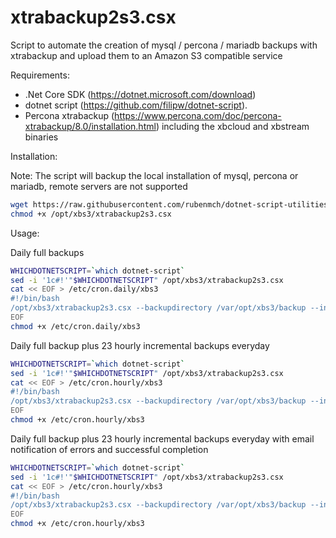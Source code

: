 # xtrabackup2s3.csx

Script to automate the creation of mysql / percona / mariadb backups with xtrabackup and upload them to an Amazon S3 compatible service

Requirements:

- .Net Core SDK (https://dotnet.microsoft.com/download)
- dotnet script (https://github.com/filipw/dotnet-script).
- Percona xtrabackup (https://www.percona.com/doc/percona-xtrabackup/8.0/installation.html) including the xbcloud and xbstream binaries

Installation: 

Note: The script will backup the local installation of mysql, percona or mariadb, remote servers are not supported

```bash
wget https://raw.githubusercontent.com/rubenmch/dotnet-script-utilities/master/xtrabackup2s3/xtrabackup2s3.csx -O /opt/xbs3/xtrabackup2s3.csx
chmod +x /opt/xbs3/xtrabackup2s3.csx
```

Usage:

Daily full backups
```bash
WHICHDOTNETSCRIPT=`which dotnet-script`
sed -i '1c#!'"$WHICHDOTNETSCRIPT" /opt/xbs3/xtrabackup2s3.csx
cat << EOF > /etc/cron.daily/xbs3
#!/bin/bash
/opt/xbs3/xtrabackup2s3.csx --backupdirectory /var/opt/xbs3/backup --incrementalbackups 0 --mysqluser myuser --mysqlpassword mypwd --s3accesskey mykey --s3secretkey mysecret --s3bucket bucket
EOF
chmod +x /etc/cron.daily/xbs3
```

Daily full backup plus 23 hourly incremental backups everyday
```bash
WHICHDOTNETSCRIPT=`which dotnet-script`
sed -i '1c#!'"$WHICHDOTNETSCRIPT" /opt/xbs3/xtrabackup2s3.csx
cat << EOF > /etc/cron.hourly/xbs3
#!/bin/bash
/opt/xbs3/xtrabackup2s3.csx --backupdirectory /var/opt/xbs3/backup --incrementalbackups 23 --mysqluser myuser --mysqlpassword mypwd --s3accesskey mykey --s3secretkey mysecret --s3bucket bucket
EOF
chmod +x /etc/cron.hourly/xbs3
```

Daily full backup plus 23 hourly incremental backups everyday with email notification of errors and successful completion
```bash 
WHICHDOTNETSCRIPT=`which dotnet-script`
sed -i '1c#!'"$WHICHDOTNETSCRIPT" /opt/xbs3/xtrabackup2s3.csx
cat << EOF > /etc/cron.hourly/xbs3
#!/bin/bash
/opt/xbs3/xtrabackup2s3.csx --backupdirectory /var/opt/xbs3/backup --incrementalbackups 23 --mysqluser myuser --mysqlpassword mypwd --s3accesskey mykey --s3secretkey mysecret --s3bucket bucket --smtpuser myuser --smtppassword mypassword --smtphost smtp.gmail.com --smtpport 587 --smtpfrom me@gmail.com --smtpto you@gmail.com --notifyfull --notifyincremental
EOF
chmod +x /etc/cron.hourly/xbs3
```
